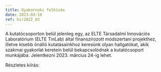 ```yaml
---
title: Gyakornoki felhívás
date: 2023-03-10
ref: hir2022_03
---
```



A kutatócsoporton belül jelenleg egy, az ELTE Társadalmi Innovációs Laboratórium (ELTE TinLab) által finanszírozott módszertani projekthez, illetve kisebb önálló kutatásainkhoz keresünk olyan hallgatókat, akik szakmai gyakorlat keretein belül bekapcsolódnak a kutatócsoport munkájába. Jelentkezni 2023. március 24-ig lehet.

Részletes kiírás: